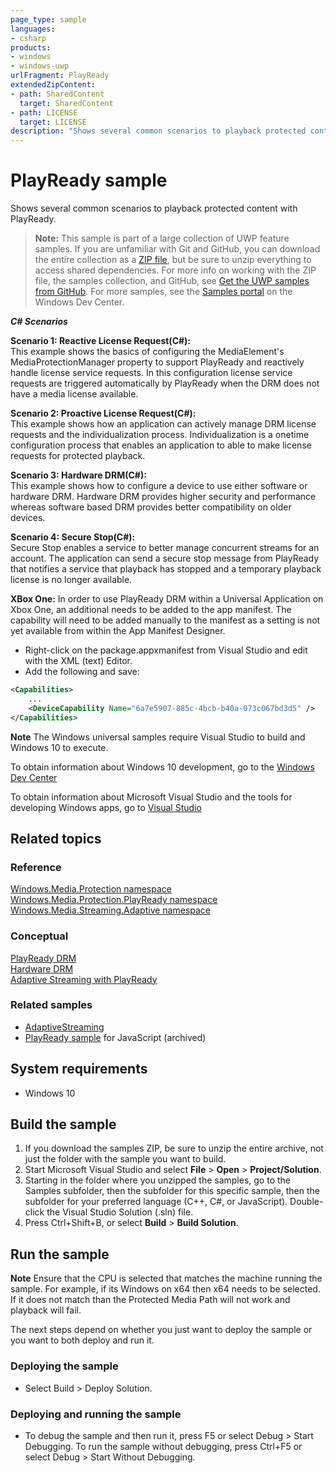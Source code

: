 ```yaml
---
page_type: sample
languages:
- csharp
products:
- windows
- windows-uwp
urlFragment: PlayReady
extendedZipContent:
- path: SharedContent
  target: SharedContent
- path: LICENSE
  target: LICENSE
description: "Shows several common scenarios to playback protected content with PlayReady."
---
```


<!---
  category: PlayReady
  samplefwlink: https://aka.ms/playreadyuwp
--->

# PlayReady sample

Shows several common scenarios to playback protected content with PlayReady.

> **Note:** This sample is part of a large collection of UWP feature samples. 
> If you are unfamiliar with Git and GitHub, you can download the entire collection as a 
> [ZIP file](https://github.com/Microsoft/Windows-universal-samples/archive/master.zip), but be 
> sure to unzip everything to access shared dependencies. For more info on working with the ZIP file, 
> the samples collection, and GitHub, see [Get the UWP samples from GitHub](https://aka.ms/ovu2uq). 
> For more samples, see the [Samples portal](https://aka.ms/winsamples) on the Windows Dev Center. 

***C# Scenarios***

**Scenario 1: Reactive License Request(C#):**    
This example shows the basics of configuring the MediaElement's MediaProtectionManager property to support PlayReady and reactively handle license service requests. In this configuration license service requests are triggered automatically by PlayReady when the DRM does not have a media license available.

**Scenario 2: Proactive License Request(C#):**    
This example shows how an application can actively manage DRM license requests and the individualization process. Individualization is a onetime configuration process that enables an application to able to make license requests for protected playback.

**Scenario 3: Hardware DRM(C#):**    
This example shows how to configure a device to use either software or hardware DRM. Hardware DRM provides higher security and performance whereas software based DRM provides better compatibility on older devices.

**Scenario 4: Secure Stop(C#):**    
Secure Stop enables a service to better manage concurrent streams for an account. The application can send a secure stop message from PlayReady that notifies a service that playback has stopped and a temporary playback license is no longer available. 

**XBox One:**
In order to use PlayReady DRM within a Universal Application on Xbox One, an additional <DeviceCapability> needs to be added to the app manifest. The capability will need to be added manually to the manifest as a setting is not yet available from within the App Manifest Designer. 

-	Right-click on the package.appxmanifest from Visual Studio and edit with the XML (text) Editor. 
-	Add the following <DeviceCapability> and save:

```xml
<Capabilities>
    ...
    <DeviceCapability Name="6a7e5907-885c-4bcb-b40a-073c067bd3d5" />
</Capabilities>
```

**Note** The Windows universal samples require Visual Studio to build and Windows 10 to execute.

To obtain information about Windows 10 development, go to the [Windows Dev Center](https://dev.windows.com)

To obtain information about Microsoft Visual Studio and the tools for developing Windows apps, go to [Visual Studio](http://go.microsoft.com/fwlink/?LinkID=532422)

## Related topics

### Reference

[Windows.Media.Protection namespace](https://msdn.microsoft.com/library/windows/apps/br207056.aspx)  
[Windows.Media.Protection.PlayReady namespace](https://msdn.microsoft.com/library/windows/apps/dn986454.aspx)  
[Windows.Media.Streaming.Adaptive namespace](https://msdn.microsoft.com/library/windows/apps/windows.media.streaming.adaptive.aspx)  

### Conceptual

[PlayReady DRM](https://msdn.microsoft.com/windows/uwp/audio-video-camera/playready-client-sdk)  
[Hardware DRM](https://msdn.microsoft.com/windows/uwp/audio-video-camera/hardware-drm)  
[Adaptive Streaming with PlayReady](https://msdn.microsoft.com/windows/uwp/audio-video-camera/adaptive-streaming-with-playready)  

### Related samples

* [AdaptiveStreaming](../AdaptiveStreaming)
* [PlayReady sample](/archived/PlayReady/) for JavaScript (archived)

## System requirements

* Windows 10 

## Build the sample

1. If you download the samples ZIP, be sure to unzip the entire archive, not just the folder with the sample you want to build. 
2. Start Microsoft Visual Studio and select **File** \> **Open** \> **Project/Solution**.
3. Starting in the folder where you unzipped the samples, go to the Samples subfolder, then the subfolder for this specific sample, then the subfolder for your preferred language (C++, C#, or JavaScript). Double-click the Visual Studio Solution (.sln) file.
4. Press Ctrl+Shift+B, or select **Build** \> **Build Solution**.

## Run the sample

**Note** Ensure that the CPU is selected that matches the machine running the sample. For example, if its Windows on x64 then x64 needs to be selected. If it does not match than the Protected Media Path will not work and playback will fail.

The next steps depend on whether you just want to deploy the sample or you want to both deploy and run it.

### Deploying the sample

- Select Build > Deploy Solution. 

### Deploying and running the sample

- To debug the sample and then run it, press F5 or select Debug >  Start Debugging. To run the sample without debugging, press Ctrl+F5 or select Debug > Start Without Debugging. 
